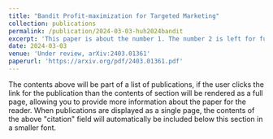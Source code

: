 ```yaml
---
title: "Bandit Profit-maximization for Targeted Marketing"
collection: publications
permalink: /publication/2024-03-03-huh2024bandit
excerpt: 'This paper is about the number 1. The number 2 is left for future work.'
date: 2024-03-03
venue: 'Under review, arXiv:2403.01361'
paperurl: 'https://arxiv.org/pdf/2403.01361.pdf'
---
```


The contents above will be part of a list of publications, if the user clicks the link for the publication than the contents of section will be rendered as a full page, allowing you to provide more information about the paper for the reader. When publications are displayed as a single page, the contents of the above "citation" field will automatically be included below this section in a smaller font.
